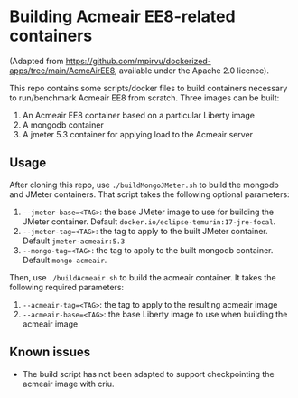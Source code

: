# Building Acmeair EE8-related containers

(Adapted from https://github.com/mpirvu/dockerized-apps/tree/main/AcmeAirEE8, available under the Apache 2.0 licence).

This repo contains some scripts/docker files to build containers necessary to run/benchmark Acmeair EE8 from scratch. Three images can be built:

1. An Acmeair EE8 container based on a particular Liberty image
2. A mongodb container
3. A jmeter 5.3 container for applying load to the Acmeair server

## Usage

After cloning this repo, use `./buildMongoJMeter.sh` to build the mongodb and
JMeter containers. That script takes the following optional parameters:

1. `--jmeter-base=<TAG>`: the base JMeter image to use for building the JMeter container. Default `docker.io/eclipse-temurin:17-jre-focal`.
2. `--jmeter-tag=<TAG>`: the tag to apply to the built JMeter container. Default `jmeter-acmeair:5.3`
3. `--mongo-tag=<TAG>`: the tag to apply to the built mongodb container. Default `mongo-acmeair`.

Then, use `./buildAcmeair.sh` to build the acmeair container. It takes the following required parameters:

1. `--acmeair-tag=<TAG>`: the tag to apply to the resulting acmeair image
2. `--acmeair-base=<TAG>`: the base Liberty image to use when building the acmeair image

## Known issues

- The build script has not been adapted to support checkpointing the acmeair
  image with criu.
